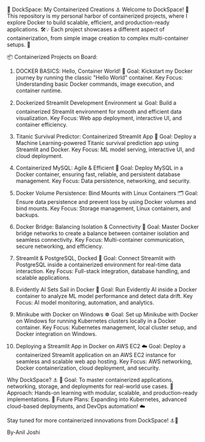 🐳 DockSpace: My Containerized Creations ⚓
Welcome to DockSpace! 🌊 This repository is my personal harbor of containerized projects, where I explore Docker to build scalable, efficient, and production-ready applications. 🛠️💡 Each project showcases a different aspect of containerization, from simple image creation to complex multi-container setups. 🚀

📦 Containerized Projects on Board:
1. DOCKER BASICS: Hello, Container World! 🐳
Goal: Kickstart my Docker journey by running the classic "Hello World" container.
Key Focus: Understanding basic Docker commands, image execution, and container runtime.

2. Dockerized Streamlit Development Environment 📊
Goal: Build a containerized Streamlit environment for smooth and efficient data visualization.
Key Focus: Web app deployment, interactive UI, and container efficiency.

3. Titanic Survival Predictor: Containerized Streamlit App 🚢
Goal: Deploy a Machine Learning-powered Titanic survival prediction app using Streamlit and Docker.
Key Focus: ML model serving, interactive UI, and cloud deployment.

4. Containerized MySQL: Agile & Efficient 🐬
Goal: Deploy MySQL in a Docker container, ensuring fast, reliable, and persistent database management.
Key Focus: Data persistence, networking, and security.

5. Docker Volume Persistence: Bind Mounts with Linux Containers 🗂️
Goal: Ensure data persistence and prevent loss by using Docker volumes and bind mounts.
Key Focus: Storage management, Linux containers, and backups.

6. Docker Bridge: Balancing Isolation & Connectivity 🔗
Goal: Master Docker bridge networks to create a balance between container isolation and seamless connectivity.
Key Focus: Multi-container communication, secure networking, and efficiency.

7. Streamlit & PostgreSQL, Docked 🐘
Goal: Connect Streamlit with PostgreSQL inside a containerized environment for real-time data interaction.
Key Focus: Full-stack integration, database handling, and scalable applications.

8. Evidently AI Sets Sail in Docker 🧠
Goal: Run Evidently AI inside a Docker container to analyze ML model performance and detect data drift.
Key Focus: AI model monitoring, automation, and analytics.

9. Minikube with Docker on Windows ☸️
Goal: Set up Minikube with Docker on Windows for running Kubernetes clusters locally in a Docker container.
Key Focus: Kubernetes management, local cluster setup, and Docker integration on Windows.

10. Deploying a Streamlit App in Docker on AWS EC2 ☁️
Goal: Deploy a containerized Streamlit application on an AWS EC2 instance for seamless and scalable web app hosting.
Key Focus: AWS networking, Docker containerization, cloud deployment, and security.

Why DockSpace? ⚓
🚀 Goal: To master containerized applications, networking, storage, and deployments for real-world use cases.
🔬 Approach: Hands-on learning with modular, scalable, and production-ready implementations.
🔮 Future Plans: Expanding into Kubernetes, advanced cloud-based deployments, and DevOps automation! ☁️

Stay tuned for more containerized innovations from DockSpace! ⚓🚀

By-Anil Joshi
